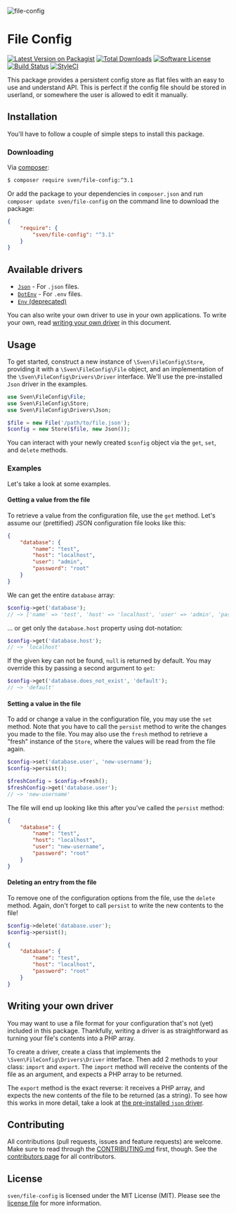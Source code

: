 ![file-config](https://user-images.githubusercontent.com/11269635/35174536-129cc67e-fd70-11e7-8b87-d2ba8cc24ec8.jpg)

# File Config

[![Latest Version on Packagist][ico-version]][link-packagist]
[![Total Downloads][ico-downloads]][link-downloads]
[![Software License][ico-license]](LICENSE.md)
[![Build Status][ico-build]][link-build]
[![StyleCI][ico-styleci]][link-styleci]

This package provides a persistent config store as flat files with an easy
to use and understand API. This is perfect if the config file should be 
stored in userland, or somewhere the user is allowed to edit it manually.

## Installation
You'll have to follow a couple of simple steps to install this package.

### Downloading
Via [composer](http://getcomposer.org):

```bash
$ composer require sven/file-config:^3.1
```

Or add the package to your dependencies in `composer.json` and run
`composer update sven/file-config` on the command line to download
the package:

```json
{
    "require": {
        "sven/file-config": "^3.1"
    }
}
```

## Available drivers
- [`Json`](./src/Drivers/Json.php) - For `.json` files.
- [`DotEnv`](./src/Drivers/DotEnv.php) - For `.env` files.
- [`Env` (deprecated)](./src/Drivers/Env.php)

You can also write your own driver to use in your own applications. To write your
own, read [writing your own driver](#writing-your-own-driver) in this document.

## Usage
To get started, construct a new instance of `\Sven\FileConfig\Store`, providing it with a `\Sven\FileConfig\File`
object, and an implementation of the `\Sven\FileConfig\Drivers\Driver` interface. We'll use the pre-installed 
`Json` driver in the examples.

```php
use Sven\FileConfig\File;
use Sven\FileConfig\Store;
use Sven\FileConfig\Drivers\Json;

$file = new File('/path/to/file.json');
$config = new Store($file, new Json());
```

You can interact with your newly created `$config` object via the `get`, `set`, and `delete` 
methods.

### Examples
Let's take a look at some examples.

#### Getting a value from the file
To retrieve a value from the configuration file, use the `get` method. Let's assume our (prettified)
JSON configuration file looks like this:

```json
{
    "database": {
        "name": "test",
        "host": "localhost",
        "user": "admin",
        "password": "root"
    }
}
```

We can get the entire `database` array:

```php
$config->get('database'); 
// ~> ['name' => 'test', 'host' => 'localhost', 'user' => 'admin', 'password' => root']
```

... or get only the `database.host` property using dot-notation:

```php
$config->get('database.host'); 
// ~> 'localhost'
```

If the given key can not be found, `null` is returned by default. You may override this by
passing a second argument to `get`:

```php
$config->get('database.does_not_exist', 'default');
// ~> 'default'
```

#### Setting a value in the file
To add or change a value in the configuration file, you may use the `set` method. Note that
you have to call the `persist` method to write the changes you made to the file. You may also
use the `fresh` method to retrieve a "fresh" instance of the `Store`, where the values will be
read from the file again.

```php
$config->set('database.user', 'new-username');
$config->persist();

$freshConfig = $config->fresh();
$freshConfig->get('database.user');
// ~> 'new-username'
```

The file will end up looking like this after you've called the `persist` method:

```json
{
    "database": {
        "name": "test",
        "host": "localhost",
        "user": "new-username",
        "password": "root"
    }
}
```

#### Deleting an entry from the file
To remove one of the configuration options from the file, use the `delete` method. Again, don't forget
to call `persist` to write the new contents to the file!

```php
$config->delete('database.user');
$config->persist();
```

```json
{
    "database": {
        "name": "test",
        "host": "localhost",
        "password": "root"
    }
}
```

## Writing your own driver
You may want to use a file format for your configuration that's not (yet) included in
this package. Thankfully, writing a driver is as straightforward as turning your file's
contents into a PHP array.

To create a driver, create a class that implements the `\Sven\FileConfig\Drivers\Driver`
interface. Then add 2 methods to your class: `import` and `export`. The `import` method
will receive the contents of the file as an argument, and expects a PHP array to be returned.

The `export` method is the exact reverse: it receives a PHP array, and expects the new contents
of the file to be returned (as a string). To see how this works in more detail, take a look at 
[the pre-installed `json` driver](src/Drivers/Json.php).

## Contributing
All contributions (pull requests, issues and feature requests) are
welcome. Make sure to read through the [CONTRIBUTING.md](CONTRIBUTING.md) first,
though. See the [contributors page](../../graphs/contributors) for all contributors.

## License
`sven/file-config` is licensed under the MIT License (MIT). Please see the
[license file](LICENSE.md) for more information.

[ico-version]: https://img.shields.io/packagist/v/sven/file-config.svg?style=flat-square
[ico-license]: https://img.shields.io/badge/license-MIT-green.svg?style=flat-square
[ico-downloads]: https://img.shields.io/packagist/dt/sven/file-config.svg?style=flat-square
[ico-build]: https://img.shields.io/github/workflow/status/svenluijten/file-config/Tests%20(PHP)?style=flat-square
[ico-styleci]: https://styleci.io/repos/117891803/shield

[link-packagist]: https://packagist.org/packages/sven/file-config
[link-downloads]: https://packagist.org/packages/sven/file-config
[link-build]: https://github.com/svenluijten/file-config/actions?query=workflow%3A%22Tests+%28PHP%29%22
[link-styleci]: https://styleci.io/repos/117891803
